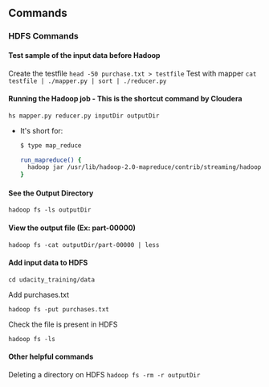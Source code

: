 ## Commands
### HDFS Commands
#### Test sample of the input data before Hadoop
Create the testfile
```head -50 purchase.txt > testfile```
Test with mapper
```cat testfile | ./mapper.py | sort | ./reducer.py```
#### Running the Hadoop job - This is the shortcut command by Cloudera </br>
```hs mapper.py reducer.py inputDir outputDir```
  - It's short for: </br>
    ```bash
    $ type map_reduce

    run_mapreduce() {
      hadoop jar /usr/lib/hadoop-2.0-mapreduce/contrib/streaming/hadoop-streaming-2.0.0-mr1-cdh4.1.1.jar -mapper $1 -reducer $2 -file $1 -file $2 -input $3 -output $4
    }
    ```
#### See the Output Directory
```hadoop fs -ls outputDir```

#### View the output file (Ex: part-00000)
```hadoop fs -cat outputDir/part-00000 | less```

#### Add input data to HDFS
```
cd udacity_training/data
```
Add purchases.txt
```
hadoop fs -put purchases.txt
```
Check the file is present in HDFS
```
hadoop fs -ls
```

#### Other helpful commands
Deleting a directory on HDFS
```hadoop fs -rm -r outputDir```
